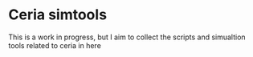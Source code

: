 # Ceria simtools

This is a work in progress, but I aim to collect the scripts and simualtion tools related to ceria in here
